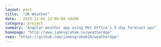 ```yaml
---
layout: post
title:  "UK Weather"
date:   2015-12-01 12:00:00 +0100
category: project
summary: "Angular weather app using Met Office's 5 day forecast api"
homepage: "http://www.jamesgraham.io/weatherApp"
repo: "https://github.com/jamesgraham10/weatherApp"
---
```

